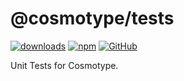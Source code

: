 # @cosmotype/tests

[![downloads](https://img.shields.io/npm/dm/@cosmotype/tests?style=flat-square)](https://www.npmjs.com/package/@cosmotype/tests)
[![npm](https://img.shields.io/npm/v/@cosmotype/tests?style=flat-square)](https://www.npmjs.com/package/@cosmotype/tests)
[![GitHub](https://img.shields.io/github/license/cosmotype/cosmotype?style=flat-square)](https://github.com/cosmotype/cosmotype/blob/master/LICENSE)

Unit Tests for Cosmotype.
